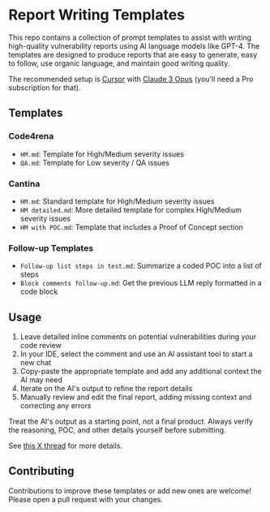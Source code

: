 # Report Writing Templates

This repo contains a collection of prompt templates to assist with writing high-quality vulnerability reports using AI language models like GPT-4. The templates are designed to produce reports that are easy to generate, easy to follow, use organic language, and maintain good writing quality.

The recommended setup is [Cursor](https://www.cursor.com/) with [Claude 3 Opus](https://docs.cursor.com/advanced/model-toggle) (you'll need a Pro subscription for that).

## Templates

### Code4rena
- `HM.md`: Template for High/Medium severity issues 
- `QA.md`: Template for Low severity / QA issues

### Cantina
- `HM.md`: Standard template for High/Medium severity issues
- `HM detailed.md`: More detailed template for complex High/Medium severity issues
- `HM with POC.md`: Template that includes a Proof of Concept section

### Follow-up Templates 
- `Follow-up list steps in test.md`: Summarize a coded POC into a list of steps
- `Block comments follow-up.md`: Get the previous LLM reply formatted in a code block

## Usage

1. Leave detailed inline comments on potential vulnerabilities during your code review
2. In your IDE, select the comment and use an AI assistant tool to start a new chat 
3. Copy-paste the appropriate template and add any additional context the AI may need
4. Iterate on the AI's output to refine the report details
5. Manually review and edit the final report, adding missing context and correcting any errors

Treat the AI's output as a starting point, not a final product. Always verify the reasoning, POC, and other details yourself before submitting.

See [this X thread](https://x.com/0xEV_om/status/1803303530213810639) for more details.

## Contributing 

Contributions to improve these templates or add new ones are welcome! Please open a pull request with your changes.